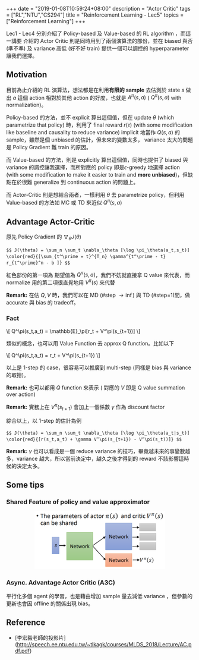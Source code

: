 +++
date = "2019-01-08T10:59:24+08:00"
description = "Actor Critic"
tags = ["RL","NTU","CS294"]
title =  "Reinforcement Learning - Lec5"
topics = ["Reinforcement Learning"]
+++

Lec1 - Lec4  分別介紹了 Policy-based 及 Value-based 的 RL algorithm ，而這一講要
介紹的 Actor Critic 則是同時用到了兩個演算法的部份，並在 biased 與否 (準不準) 及 variance
高低 (好不好 train) 提供一個可以調控的 hyperparameter 讓我們選擇。

<!--more-->

## Motivation

目前為止介紹的 RL 演算法，想法都是在利用**有限的 sample** 去估測於 state <span>$s$</span> 做出 <span>$a$</span> 這個 action 相對於其他 action 的好度，也就是 <span>$A^\pi(s,a)$</span> ( <span>$Q^\pi(s,a)$</span> with normalization)。

Policy-based 的方法，並不 explicit 算出這個值，但在 update <span>$\theta$</span> (which parametrize that policy) 時，利用了 final reward <span>$r(\tau)$</span> (with some modification like baseline and causality to reduce variance) implicit 地當作 <span>$Q(s,a)$</span> 的 sample，雖然是個 unbiased 的估計，但未來的變數太多， variance 太大的問題是 Policy Gradient 難 train 的原因。

而 Value-based 的方法，則是 explicitly 算出這個值，同時也提供了 biased 與 variance 的調控讓我選擇，而所對應的 policy 即是<span>$\epsilon$</span>-greedy 地選擇 action (with some modification to make it
easier to train and **more unbiased**)，但缺點在於很難 generalize 到 continuous action 的問題上。

而 Actor-Critic 則是想結合兩者，一樣利用 <span>$\theta$</span> 去 parametrize policy，但利用 Value-based 的方法如 MC 或 TD 來近似 <span>$Q^\pi(s,a)$</span>

## Advantage Actor-Critic

原先 Policy Gradient 的  <span>$\nabla_\theta J(\theta)$</span>

``$$
J(\theta) = \sum_n \sum_t \nabla_\theta [\log \pi_\theta(a_t,s_t)]
\color{red}{[\sum_{t^\prime = t}^{T_n} \gamma^{t^\prime - t} r_{t^\prime}^n - b ]}
$$``

紅色部份的第一項為 期望值為 <span>$Q^\pi(s,a)$</span>，我們不妨就直接拿 Q value 來代表，而 normalize 用的第二項很直覺地用 <span>$V^\pi(s)$</span> 來代替

**Remark:** 在估 <span>$Q,V$</span> 時，我們可以在 MD (#step <span>$\rightarrow \inf$</span>) 與 TD (#step=<span>$1$</span>)間，做 accurate 與 bias 的 tradeoff。

### Fact

<div>
\[
Q^\pi(s_t,a_t) = \mathbb{E}_\pi[r_t + V^\pi(s_{t+1})]
\]
</div>

類似的概念，也可以用 Value Function 去 approx Q function。比如以下

<div>
\[
Q^\pi(s_t,a_t) = r_t + V^\pi(s_{t+1})
\]
</div>

以上是 1-step 的 case，很容易可以推廣到 multi-step (同樣是 bias 與 variance
的取捨)。

**Remark:** 也可以都用 <span>$Q$</span> function 來表示 ( 對應的 <span>$V$</span> 即是 Q value summation over action)

**Remark:** 實務上在 <span>$V^\pi(s_{t+1})$</span> 會加上一個係數 <span>$\gamma$</span> 作為 discount factor

綜合以上，以 1-step 的估計為例

``$$
J(\theta) = \sum_n \sum_t \nabla_\theta [\log \pi_\theta(a_t|s_t)]
\color{red}{[r(s_t,a_t) + \gamma V^\pi(s_{t+1}) - V^\pi(s_t))]}
$$``

**Remark:** <span>$\gamma$</span> 也可以看成是一個 reduce variance 的技巧，畢竟越未來的事變數越多，variance 越大，所以當前決定中，越久之後才得到的 reward 不該影響這時候的決定太多。

## Some tips



### Shared Feature of policy and value approximator
<center><img src="/img/post/aac.png" width="70%" style="border-radius: 0%;"></center>

### Async. Advantage Actor Critic (A3C)

平行化多個 agent 的學習，也是藉由增加 sample 量去減低 variance ，但參數的更新也會因 offline 的關係出現 bias。

## Reference
* [李宏毅老師的投影片] (http://speech.ee.ntu.edu.tw/~tlkagk/courses/MLDS_2018/Lecture/AC.pdf.pdf)
